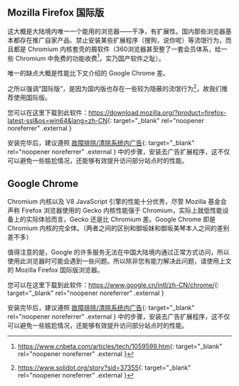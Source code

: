 ## Mozilla Firefox 国际版
这大概是大陆境内唯一一个能用的浏览器——干净，有扩展性。国内那些浏览器基本都存在推广自家产品、禁止安装某些扩展程序（搜狗，说你呢）等流氓行为，而且都是 Chromium 内核套壳的屑软件（360浏览器甚至整了一套会员体系，给一些 Chromium 中免费的功能收费[^1]，实乃国产软件之耻）。

唯一的缺点大概是性能比下文介绍的 Google Chrome 差。

之所以强调“国际版”，是因为国内版也存在一些较为隐蔽的流氓行为[^2]，故我们推荐使用国际版。

您可以在这里下载到此软件：<https://download.mozilla.org/?product=firefox-latest-ssl&os=win64&lang=zh-CN>{: target="_blank" rel="noopener noreferrer" .external }

安装完毕后，建议遵照 [故障排除/清除系统内广告](/troubleshooting/clean-ads/){: target="_blank" rel="noopener noreferrer" .external } 中的步骤，安装去广告扩展程序，这不仅可以避免一些尴尬情况，还能够有效提升访问部分站点时的性能。

## Google Chrome
Chromium 内核以及 V8 JavaScript 引擎的性能十分优秀，尽管 Mozilla 基金会声称 Firefox 浏览器使用的 Gecko 内核性能强于 Chromium，实际上就低性能设备上的实际体验而言，Gecko 还是比 Chromium 差。Google Chrome 即是 Chromium 内核的完全体。（两者之间的区别和御坂妹和御坂美琴本人之间的差别差不多）

值得注意的是，Google 的许多服务无法在中国大陆境内通过正常方式访问，所以使用此浏览器时可能会遇到一些问题。所以除非您有能力解决此问题，请使用上文的 Mozilla Firefox 国际版浏览器。

您可以在这里下载到此软件：<https://www.google.cn/intl/zh-CN/chrome/>{: target="_blank" rel="noopener noreferrer" .external }

安装完毕后，建议遵照 [故障排除/清除系统内广告](/troubleshooting/clean-ads/){: target="_blank" rel="noopener noreferrer" .external } 中的步骤，安装去广告扩展程序，这不仅可以避免一些尴尬情况，还能够有效提升访问部分站点时的性能。

[^1]: <https://www.cnbeta.com/articles/tech/1059599.htm>{: target="_blank" rel="noopener noreferrer" .external }
[^2]: <https://www.solidot.org/story?sid=37355>{: target="_blank" rel="noopener noreferrer" .external }